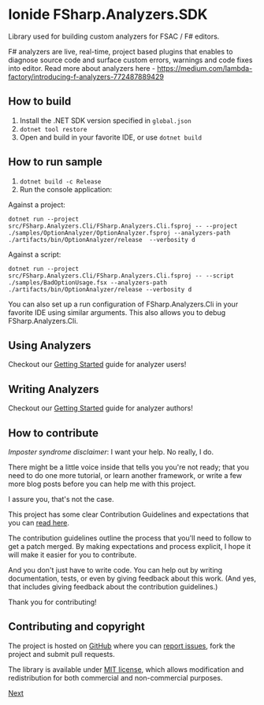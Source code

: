 # Ionide FSharp.Analyzers.SDK

Library used for building custom analyzers for FSAC / F# editors.

F# analyzers are live, real-time, project based plugins that enables to diagnose source code and surface custom errors, warnings and code fixes into editor. Read more about analyzers here - https://medium.com/lambda-factory/introducing-f-analyzers-772487889429

## How to build

1. Install the .NET SDK version specified in `global.json`
2. `dotnet tool restore`
3. Open and build in your favorite IDE, or use `dotnet build`

## How to run sample
1. `dotnet build -c Release`
2. Run the console application:

Against a project:

```shell
dotnet run --project src/FSharp.Analyzers.Cli/FSharp.Analyzers.Cli.fsproj -- --project ./samples/OptionAnalyzer/OptionAnalyzer.fsproj --analyzers-path ./artifacts/bin/OptionAnalyzer/release  --verbosity d
```

Against a script:

```shell
dotnet run --project src/FSharp.Analyzers.Cli/FSharp.Analyzers.Cli.fsproj -- --script ./samples/BadOptionUsage.fsx --analyzers-path ./artifacts/bin/OptionAnalyzer/release --verbosity d
```


You can also set up a run configuration of FSharp.Analyzers.Cli in your favorite IDE using similar arguments. This also allows you to debug FSharp.Analyzers.Cli.

## Using Analyzers

Checkout our [Getting Started](https://ionide.io/FSharp.Analyzers.SDK/content/getting-started/Installing%20Analyzers.html) guide for analyzer users!

## Writing Analyzers

Checkout our [Getting Started](https://ionide.io/FSharp.Analyzers.SDK/content/Getting%20Started%20Writing.html) guide for analyzer authors!

## How to contribute

*Imposter syndrome disclaimer*: I want your help. No really, I do.

There might be a little voice inside that tells you you're not ready; that you need to do one more tutorial, or learn another framework, or write a few more blog posts before you can help me with this project.

I assure you, that's not the case.

This project has some clear Contribution Guidelines and expectations that you can [read here](https://github.com/Krzysztof-Cieslak/FSharp.Analyzers.SDK/blob/main/CONTRIBUTING.md).

The contribution guidelines outline the process that you'll need to follow to get a patch merged. By making expectations and process explicit, I hope it will make it easier for you to contribute.

And you don't just have to write code. You can help out by writing documentation, tests, or even by giving feedback about this work. (And yes, that includes giving feedback about the contribution guidelines.)

Thank you for contributing!


## Contributing and copyright

The project is hosted on [GitHub](https://github.com/Krzysztof-Cieslak/FSharp.Analyzers.SDK) where you can [report issues](https://github.com/Krzysztof-Cieslak/FSharp.Analyzers.SDK/issues), fork
the project and submit pull requests.

The library is available under [MIT license](https://github.com/Krzysztof-Cieslak/FSharp.Analyzers.SDK/blob/main/LICENSE.md), which allows modification and redistribution for both commercial and non-commercial purposes.

[Next]({{fsdocs-next-page-link}})
